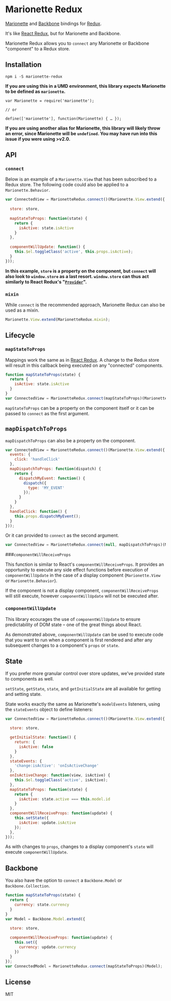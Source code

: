 Marionette Redux
=========================

[Marionette](https://github.com/marionettejs/backbone.marionette) and [Backbone](https://github.com/jashkenas/backbone) bindings for [Redux](https://github.com/reactjs/redux).

It's like [React Redux](https://github.com/reactjs/react-redux), but for Marionette and Backbone.

Marionette Redux allows you to `connect` any Marionette or Backbone "component" to a Redux store.

## Installation

```
npm i -S marionette-redux
```

__If you are using this in a UMD environment, this library expects Marionette to be defined as `marionette`.__

```
var Marionette = require('marionette');

// or

define(['marionette'], function(Marionette) { … });
```

__If you are using another alias for Marionette, this library will likely throw an error, since Marionette will be `undefined`. You may have run into this issue if you were using >v2.0.__

## API

### `connect`

Below is an example of a `Marionette.View` that has been subscribed to a Redux store. The following code could also be applied to a `Marionette.Behavior`.

```js
var ConnectedView = MarionetteRedux.connect()(Marionette.View.extend({
  
  store: store,
  
  mapStateToProps: function(state) {
    return {
      isActive: state.isActive
    }
  },
  
  componentWillUpdate: function() {
    this.$el.toggleClass('active', this.props.isActive);
  }
}));
```

__In this example, `store` is a property on the component, but `connect` will also look to `window.store` as a last resort. `window.store` can thus act similarly to React Redux's "[`Provider`](https://github.com/reactjs/react-redux/blob/master/docs/api.md#provider-store)".__

### `mixin`

While `connect` is the recommended approach, Marionette Redux can also be used as a mixin.

```js
Marionette.View.extend(MarionetteRedux.mixin);
```

## Lifecycle

### `mapStateToProps`

Mappings work the same as in [React Redux](https://github.com/reactjs/react-redux). A change to the Redux store will result in this callback being executed on any "connected" components.

```js
function mapStateToProps(state) {
  return {
    isActive: state.isActive
  }
}
var ConnectedView = MarionetteRedux.connect(mapStateToProps)(Marionette.View.extend({…}));
```

`mapStateToProps` can be a property on the component itself or it can be passed to `connect` as the first argument.

## `mapDispatchToProps`

`mapDispatchToProps` can also be a property on the component.

```js
var ConnectedView = MarionetteRedux.connect()(Marionette.View.extend({
  events: {
    click: 'handleClick'
  },
  mapDispatchToProps: function(dispatch) {
    return {
      dispatchMyEvent: function() {
        dispatch({
          type: 'MY_EVENT'
        });
      }
    }
  },
  handleClick: function() {
    this.props.dispatchMyEvent();
  }
}));
```

Or it can provided to `connect` as the second argument.

```js
var ConnectedView = MarionetteRedux.connect(null, mapDispatchToProps)(Marionette.View.extend({…}));
```

###`componentWillReceiveProps`

This function is similar to React's `componentWillReceiveProps`. It provides an opportunity to execute any side effect functions before execution of `componentWillUpdate` in the case of a display component (`Marionette.View` or `Marionette.Behavior`).

If the component is not a display component, `componentWillReceiveProps` will still execute, however `componentWillUpdate` will not be executed after.

### `componentWillUpdate`

This library ecourages the use of `componentWillUpdate` to ensure predictability of DOM state – one of the great things about React.

As demonstrated above, `componentWillUpdate` can be used to execute code that you want to run when a component is first rendered and after any subsequent changes to a component's `props` or `state`.

## State

If you prefer more granular control over store updates, we've provided state to components as well.

`setState`, `getState`, `state`, and `getInitialState` are all available for getting and setting state.

State works exactly the same as Marionette's `modelEvents` listeners, using the `stateEvents` object to define listeners:

```js
var ConnectedView = MarionetteRedux.connect()(Marionette.View.extend({

  store: store,

  getInitialState: function() {
    return: {
      isActive: false
    }
  },
  stateEvents: {
    'change:isActive': 'onIsActiveChange'
  },
  onIsActiveChange: function(view, isActive) {
    this.$el.toggleClass('active', isActive);
  },
  mapStateToProps: function(state) {
    return {
      isActive: state.active === this.model.id
    }
  },
  componentWillReceiveProps: function(update) {
    this.setState({
      isActive: update.isActive
    });
  },
}));
```

As with changes to `props`, changes to a display component's `state` will execute `componentWillUpdate`.

## Backbone

You also have the option to `connect` a `Backbone.Model` or `Backbone.Collection`.

```js
function mapStateToProps(state) {
  return {
    currency: state.currency
  }
}
var Model = Backbone.Model.extend({

  store: store,
  
  componentWillReceiveProps: function(update) {
    this.set({
      currency: update.currency
    })
  }
});
var ConnectedModel = MarionetteRedux.connect(mapStateToProps)(Model);
```

## License

MIT
